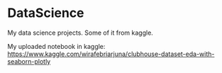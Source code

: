 # DataScience

My data science projects. Some of it from kaggle.

My uploaded notebook in kaggle:
https://www.kaggle.com/wirafebriarjuna/clubhouse-dataset-eda-with-seaborn-plotly
